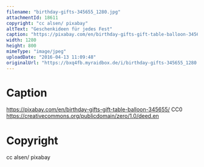```yaml
---
filename: "birthday-gifts-345655_1280.jpg"
attachmentId: 18611
copyright: "cc alsen/ pixabay"
altText: "Geschenkideen für jedes Fest"
caption: "https://pixabay.com/en/birthday-gifts-gift-table-balloon-345655/\nCC0\nhttps://creativecommons.org/publicdomain/zero/1.0/deed.en"
width: 1280
height: 800
mimeType: "image/jpeg"
uploadDate: "2016-04-13 11:09:48"
originalUrl: "https://bxq4fb.myraidbox.de/i/birthday-gifts-345655_1280.jpg"
---
```


# Caption

https://pixabay.com/en/birthday-gifts-gift-table-balloon-345655/
CC0
https://creativecommons.org/publicdomain/zero/1.0/deed.en

# Copyright

cc alsen/ pixabay
